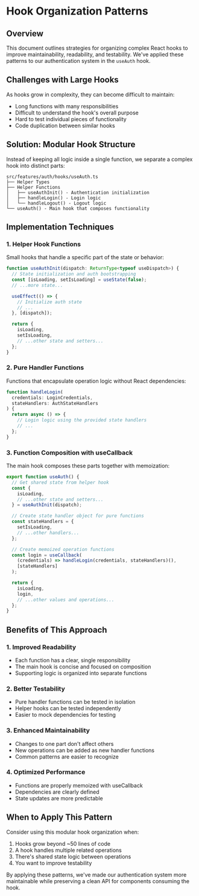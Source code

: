 # Hook Organization Patterns

## Overview

This document outlines strategies for organizing complex React hooks to improve maintainability, readability, and testability. We've applied these patterns to our authentication system in the `useAuth` hook.

## Challenges with Large Hooks

As hooks grow in complexity, they can become difficult to maintain:

- Long functions with many responsibilities
- Difficult to understand the hook's overall purpose
- Hard to test individual pieces of functionality
- Code duplication between similar hooks

## Solution: Modular Hook Structure

Instead of keeping all logic inside a single function, we separate a complex hook into distinct parts:

```
src/features/auth/hooks/useAuth.ts
├── Helper Types
├── Helper Functions
│   ├── useAuthInit() - Authentication initialization
│   ├── handleLogin() - Login logic
│   └── handleLogout() - Logout logic
└── useAuth() - Main hook that composes functionality
```

## Implementation Techniques

### 1. Helper Hook Functions

Small hooks that handle a specific part of the state or behavior:

```typescript
function useAuthInit(dispatch: ReturnType<typeof useDispatch>) {
  // State initialization and auth bootstrapping
  const [isLoading, setIsLoading] = useState(false);
  // ...more state...

  useEffect(() => {
    // Initialize auth state
    // ...
  }, [dispatch]);

  return { 
    isLoading,
    setIsLoading,
    // ...other state and setters... 
  };
}
```

### 2. Pure Handler Functions

Functions that encapsulate operation logic without React dependencies:

```typescript
function handleLogin(
  credentials: LoginCredentials,
  stateHandlers: AuthStateHandlers
) {
  return async () => {
    // Login logic using the provided state handlers
    // ...
  };
}
```

### 3. Function Composition with useCallback

The main hook composes these parts together with memoization:

```typescript
export function useAuth() {
  // Get shared state from helper hook
  const {
    isLoading,
    // ...other state and setters...
  } = useAuthInit(dispatch);

  // Create state handler object for pure functions
  const stateHandlers = {
    setIsLoading,
    // ...other handlers...
  };

  // Create memoized operation functions
  const login = useCallback(
    (credentials) => handleLogin(credentials, stateHandlers)(),
    [stateHandlers]
  );

  return {
    isLoading,
    login,
    // ...other values and operations...
  };
}
```

## Benefits of This Approach

### 1. Improved Readability

- Each function has a clear, single responsibility
- The main hook is concise and focused on composition
- Supporting logic is organized into separate functions

### 2. Better Testability

- Pure handler functions can be tested in isolation
- Helper hooks can be tested independently
- Easier to mock dependencies for testing

### 3. Enhanced Maintainability

- Changes to one part don't affect others
- New operations can be added as new handler functions
- Common patterns are easier to recognize

### 4. Optimized Performance

- Functions are properly memoized with useCallback
- Dependencies are clearly defined
- State updates are more predictable

## When to Apply This Pattern

Consider using this modular hook organization when:

1. Hooks grow beyond ~50 lines of code
2. A hook handles multiple related operations
3. There's shared state logic between operations
4. You want to improve testability

By applying these patterns, we've made our authentication system more maintainable while preserving a clean API for components consuming the hook.
